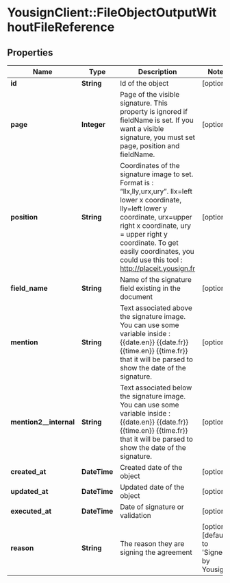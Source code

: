 # YousignClient::FileObjectOutputWithoutFileReference

## Properties
Name | Type | Description | Notes
------------ | ------------- | ------------- | -------------
**id** | **String** | Id of the object | [optional] 
**page** | **Integer** | Page of the visible signature. This property is ignored if fieldName is set. If you want a visible signature, you must set page, position and fieldName. | [optional] 
**position** | **String** | Coordinates of the signature image to set. Format is : “llx,lly,urx,ury”. llx&#x3D;left lower x coordinate, lly&#x3D;left lower y coordinate, urx&#x3D;upper right x coordinate, ury &#x3D; upper right y coordinate. To get easily coordinates, you could use this tool : http://placeit.yousign.fr | [optional] 
**field_name** | **String** | Name of the signature field existing in the document | [optional] 
**mention** | **String** | Text associated above the signature image.  You can use some variable inside : {{date.en}} {{date.fr}} {{time.en}} {{time.fr}} that it will be parsed to show the date of the signature. | [optional] 
**mention2__internal** | **String** | Text associated below the signature image.  You can use some variable inside : {{date.en}} {{date.fr}} {{time.en}} {{time.fr}} that it will be parsed to show the date of the signature. | [optional] 
**created_at** | **DateTime** | Created date of the object | [optional] 
**updated_at** | **DateTime** | Updated date of the object | [optional] 
**executed_at** | **DateTime** | Date of signature or validation | [optional] 
**reason** | **String** | The reason they are signing the agreement | [optional] [default to &#39;Signed by Yousign&#39;]


